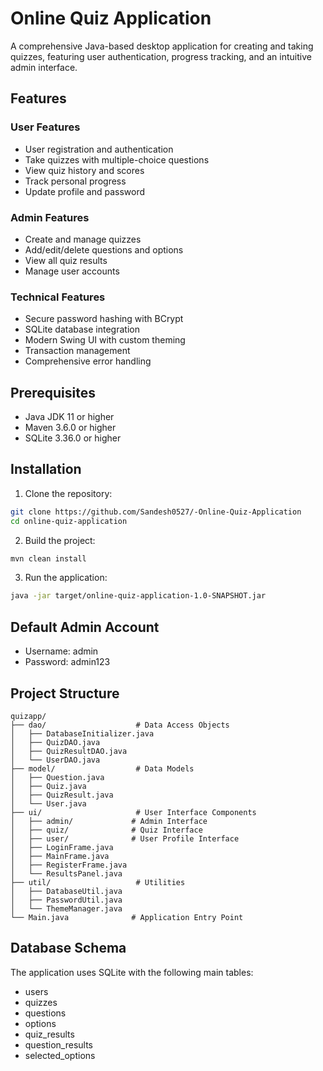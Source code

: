 # Online Quiz Application

A comprehensive Java-based desktop application for creating and taking quizzes, featuring user authentication, progress tracking, and an intuitive admin interface.

## Features

### User Features
- User registration and authentication
- Take quizzes with multiple-choice questions
- View quiz history and scores
- Track personal progress
- Update profile and password

### Admin Features
- Create and manage quizzes
- Add/edit/delete questions and options
- View all quiz results
- Manage user accounts

### Technical Features
- Secure password hashing with BCrypt
- SQLite database integration
- Modern Swing UI with custom theming
- Transaction management
- Comprehensive error handling

## Prerequisites

- Java JDK 11 or higher
- Maven 3.6.0 or higher
- SQLite 3.36.0 or higher

## Installation

1. Clone the repository:
```bash
git clone https://github.com/Sandesh0527/-Online-Quiz-Application
cd online-quiz-application
```

2. Build the project:
```bash
mvn clean install
```

3. Run the application:
```bash
java -jar target/online-quiz-application-1.0-SNAPSHOT.jar
```

## Default Admin Account
- Username: admin
- Password: admin123

## Project Structure

```
quizapp/
├── dao/                    # Data Access Objects
│   ├── DatabaseInitializer.java
│   ├── QuizDAO.java
│   ├── QuizResultDAO.java
│   └── UserDAO.java
├── model/                  # Data Models
│   ├── Question.java
│   ├── Quiz.java
│   ├── QuizResult.java
│   └── User.java
├── ui/                     # User Interface Components
│   ├── admin/             # Admin Interface
│   ├── quiz/              # Quiz Interface
│   ├── user/              # User Profile Interface
│   ├── LoginFrame.java
│   ├── MainFrame.java
│   ├── RegisterFrame.java
│   └── ResultsPanel.java
├── util/                   # Utilities
│   ├── DatabaseUtil.java
│   ├── PasswordUtil.java
│   └── ThemeManager.java
└── Main.java              # Application Entry Point
```

## Database Schema

The application uses SQLite with the following main tables:
- users
- quizzes
- questions
- options
- quiz_results
- question_results
- selected_options

